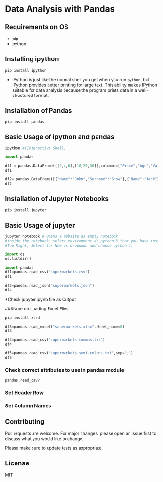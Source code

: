 # Data Analysis with Pandas

## Requirements on OS
* pip
* python

## Installing ipython
```bash
pip install ipython
```
* IPython is just like the normal shell you get when you run `python`, but IPython provides better printing for large text. This ability makes IPython suitable for data analysis because the program prints data in a well-structured format.

## Installation of Pandas
``` bash
pip install pandas
```

## Basic Usage of ipython and pandas
```python
ipython #(Interactive Shell)

import pandas

df1 = pandas.DataFrame([[2,4,6],[10,20,30]],columns=["Price","Age","Value"],index=["First","Second"])
df1

df2= pandas.DataFrame([{"Name":"John","Surname":"Snow"},{"Name":"Jack"}])
df2
```
## Installation of Jupyter Notebooks
``` bash
pip install jupyter
```
## Basic Usage of jupyter
```bash
jupyter notebook # Opens a website as empty notebook
#inside the notebook, select environment as python 3 that you have installed on your machine.
#Top Right, Select for New as dropdown and choose python 3.
```
```python
import os
os.listdir()

import pandas
df1=pandas.read_csv("supermarkets.csv")
df1

df2=pandas.read_json("supermarkets.json")
df2
```
*Check jupyter.ipynb file as Output

###Note on Loading Excel Files
```bash
pip install xlrd
```
```python
df3=pandas.read_excel("supermarkets.xlsx",sheet_name=0)
df3

df4=pandas.read_csv("supermarkets-commas.txt")
df4

df5=pandas.read_csv("supermarkets-semi-colons.txt",sep=";")
df5
```
### Check correct attributes to use in pandas module
```python
pandas.read_csv?
```
### Set Header Row

### Set Column Names

## Contributing
Pull requests are welcome. For major changes, please open an issue first to discuss what you would like to change.

Please make sure to update tests as appropriate.

## License
[MIT](https://choosealicense.com/licenses/mit/)